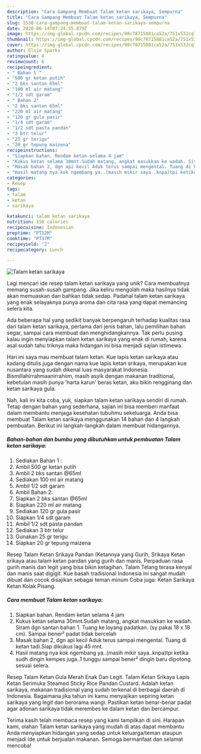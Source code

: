 ```yaml
---
description: "Cara Gampang Membuat Talam ketan sarikaya, Sempurna"
title: "Cara Gampang Membuat Talam ketan sarikaya, Sempurna"
slug: 1530-cara-gampang-membuat-talam-ketan-sarikaya-sempurna
date: 2020-06-14T07:24:55.879Z
image: https://img-global.cpcdn.com/recipes/98c78715881ca52a/751x532cq70/talam-ketan-sarikaya-foto-resep-utama.jpg
thumbnail: https://img-global.cpcdn.com/recipes/98c78715881ca52a/751x532cq70/talam-ketan-sarikaya-foto-resep-utama.jpg
cover: https://img-global.cpcdn.com/recipes/98c78715881ca52a/751x532cq70/talam-ketan-sarikaya-foto-resep-utama.jpg
author: Elsie Sparks
ratingvalue: 4
reviewcount: 6
recipeingredient:
- " Bahan 1 "
- "500 gr ketan putih"
- "2 bks santan 65ml"
- "100 ml air matang"
- "1/2 sdt garam"
- " Bahan 2"
- "2 bks santan 65ml"
- "220 ml air matang"
- "120 gr gula pasir"
- "1/4 sdt garam"
- "1/2 sdt pasta pandan"
- "3 btr telur"
- "25 gr terigu"
- "20 gr tepung maizena"
recipeinstructions:
- "Siapkan bahan. Rendam ketan selama 4 jam"
- "Kukus ketan selama 30mnt.Sudah matang, angkat masukkan ke wadah. Siram dgn santan bahan 1. Tuang ke loyang padatkan. (sy pakai 18 x 18 cm). Sampai bener² padat tidak bercelah"
- "Masak bahan 2, dgn api kecil Aduk terus sampai mengental. Tuang di ketan tadi.Siap dikukus lagi 45 mnt."
- "Hasil matang nya kok ngembang ya..(masih mikir saya..knpa)tpi ketika sudh dingin kempes juga..1 tunggu sampai bener² dingin baru dipotong sesuai selera."
categories:
- Resep
tags:
- talam
- ketan
- sarikaya

katakunci: talam ketan sarikaya 
nutrition: 156 calories
recipecuisine: Indonesian
preptime: "PT12M"
cooktime: "PT37M"
recipeyield: "2"
recipecategory: Lunch

---
```



![Talam ketan sarikaya](https://img-global.cpcdn.com/recipes/98c78715881ca52a/751x532cq70/talam-ketan-sarikaya-foto-resep-utama.jpg)

Lagi mencari ide resep talam ketan sarikaya yang unik? Cara membuatnya memang susah-susah gampang. Jika keliru mengolah maka hasilnya tidak akan memuaskan dan bahkan tidak sedap. Padahal talam ketan sarikaya yang enak selayaknya punya aroma dan cita rasa yang dapat memancing selera kita.

Ada beberapa hal yang sedikit banyak berpengaruh terhadap kualitas rasa dari talam ketan sarikaya, pertama dari jenis bahan, lalu pemilihan bahan segar, sampai cara membuat dan menghidangkannya. Tak perlu pusing kalau ingin menyiapkan talam ketan sarikaya yang enak di rumah, karena asal sudah tahu triknya maka hidangan ini bisa menjadi sajian istimewa.

Hari ini saya mau membuat talam ketan. Kue lapis ketan sarikaya atau kadang ditulis juga dengan nama kue lapis ketan srikaya, merupakan kue nusantara yang sudah dikenal luas masyarakat Indonesia. Bismillahirrahmaanirrahiim, masih asyik dengan makanan traditional, kebetulan masih punya &#39;harta karun&#39; beras ketan, aku bikin rengginang dan ketan sarikaya gula.


Nah, kali ini kita coba, yuk, siapkan talam ketan sarikaya sendiri di rumah. Tetap dengan bahan yang sederhana, sajian ini bisa memberi manfaat dalam membantu menjaga kesehatan tubuhmu sekeluarga. Anda bisa membuat Talam ketan sarikaya menggunakan 14 bahan dan 4 langkah pembuatan. Berikut ini langkah-langkah dalam membuat hidangannya.

<!--inarticleads1-->

##### Bahan-bahan dan bumbu yang dibutuhkan untuk pembuatan Talam ketan sarikaya:

1. Sediakan  Bahan 1 :
1. Ambil 500 gr ketan putih
1. Ambil 2 bks santan @65ml
1. Sediakan 100 ml air matang
1. Ambil 1/2 sdt garam
1. Ambil  Bahan 2:
1. Siapkan 2 bks santan @65ml
1. Siapkan 220 ml air matang
1. Sediakan 120 gr gula pasir
1. Siapkan 1/4 sdt garam
1. Ambil 1/2 sdt pasta pandan
1. Sediakan 3 btr telur
1. Gunakan 25 gr terigu
1. Siapkan 20 gr tepung maizena


Resep Talam Ketan Srikaya Pandan (Ketannya yang Gurih, Srikaya Ketan srikaya atau talam ketan pandan yang gurih dan manis. Perpaduan rasa gurih manis dan legit yang bisa bikin ketagihan. Talam Telang terasa kenyal dan manis saat digigit. Kue basah tradisional Indonesia ini sangat mudah dibuat dan cocok disajikan sebagai teman minum Coba juga: Ketan Sarikaya Ketan Kolak Pisang. 

<!--inarticleads2-->

##### Cara membuat Talam ketan sarikaya:

1. Siapkan bahan. Rendam ketan selama 4 jam
1. Kukus ketan selama 30mnt.Sudah matang, angkat masukkan ke wadah. Siram dgn santan bahan 1. Tuang ke loyang padatkan. (sy pakai 18 x 18 cm). Sampai bener² padat tidak bercelah
1. Masak bahan 2, dgn api kecil Aduk terus sampai mengental. Tuang di ketan tadi.Siap dikukus lagi 45 mnt.
1. Hasil matang nya kok ngembang ya..(masih mikir saya..knpa)tpi ketika sudh dingin kempes juga..1 tunggu sampai bener² dingin baru dipotong sesuai selera.


Resep Talam Ketan Gula Merah Enak Dan Legit. Talam Ketan Srikaya Lapis Ketan Serimuka Steamed Sticky Rice Pandan Custard. Adalah ketan sarikaya, makanan tradisional yang sudah terkenal di berbagai daerah di Indonesia. Bagaimana jika tahun ini kamu menyajikan sepiring ketan sarikaya yang legit dan berorama wangi. Pastikan ketan benar-benar padat agar adonan sarikaya tidak merembes ke dalam ketan dan bercampur. 

Terima kasih telah membaca resep yang kami tampilkan di sini. Harapan kami, olahan Talam ketan sarikaya yang mudah di atas dapat membantu Anda menyiapkan hidangan yang sedap untuk keluarga/teman ataupun menjadi ide untuk berjualan makanan. Semoga bermanfaat dan selamat mencoba!
